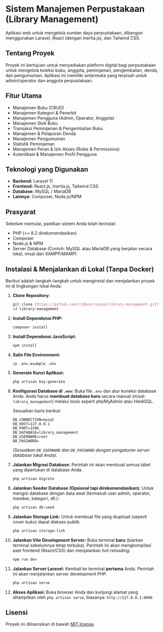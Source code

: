 # Sistem Manajemen Perpustakaan (Library Management)

Aplikasi web untuk mengelola sumber daya perpustakaan, dibangun menggunakan Laravel, React (dengan Inertia.js), dan Tailwind CSS.

## Tentang Proyek

Proyek ini bertujuan untuk menyediakan platform digital bagi perpustakaan untuk mengelola koleksi buku, anggota, peminjaman, pengembalian, denda, dan pengumuman. Aplikasi ini memiliki antarmuka yang terpisah untuk admin/operator dan anggota perpustakaan.

## Fitur Utama

- Manajemen Buku (CRUD)
- Manajemen Kategori & Penerbit
- Manajemen Pengguna (Admin, Operator, Anggota)
- Manajemen Stok Buku
- Transaksi Peminjaman & Pengembalian Buku
- Manajemen & Pelaporan Denda
- Manajemen Pengumuman
- Statistik Peminjaman
- Manajemen Peran & Izin Akses (Roles & Permissions)
- Autentikasi & Manajemen Profil Pengguna

## Teknologi yang Digunakan

- **Backend:** Laravel 11
- **Frontend:** React.js, Inertia.js, Tailwind CSS
- **Database:** MySQL / MariaDB
- **Lainnya:** Composer, Node.js/NPM

## Prasyarat

Sebelum memulai, pastikan sistem Anda telah terinstal:

- PHP (>= 8.2 direkomendasikan)
- Composer
- Node.js & NPM
- Server Database (Contoh: MySQL atau MariaDB yang berjalan secara lokal, misal dari XAMPP/MAMP)

## Instalasi & Menjalankan di Lokal (Tanpa Docker)

Berikut adalah langkah-langkah untuk menginstal dan menjalankan proyek ini di lingkungan lokal Anda:

1.  **Clone Repository:**

    ```bash
    git clone [https://github.com/ridhoarrosyid/library-management.git](https://github.com/ridhoarrosyid/library-management.git)
    cd library-management
    ```

2.  **Install Dependensi PHP:**

    ```bash
    composer install
    ```

3.  **Install Dependensi JavaScript:**

    ```bash
    npm install
    ```

4.  **Salin File Environment:**

    ```bash
    cp .env.example .env
    ```

5.  **Generate Kunci Aplikasi:**

    ```bash
    php artisan key:generate
    ```

6.  **Konfigurasi Database di `.env`:**
    Buka file `.env` dan atur koneksi database Anda. Anda harus **membuat database baru** secara manual (misal: `library_management`) melalui tools seperti phpMyAdmin atau HeidiSQL.

    Sesuaikan baris berikut:

    ```env
    DB_CONNECTION=mysql
    DB_HOST=127.0.0.1
    DB_PORT=3306
    DB_DATABASE=library_management
    DB_USERNAME=root
    DB_PASSWORD=
    ```

    _(Sesuaikan `DB_USERNAME` dan `DB_PASSWORD` dengan pengaturan server database lokal Anda)._

7.  **Jalankan Migrasi Database:**
    Perintah ini akan membuat semua tabel yang diperlukan di database Anda.

    ```bash
    php artisan migrate
    ```

8.  **Jalankan Seeder Database (Opsional tapi direkomendasikan):**
    Untuk mengisi database dengan data awal (termasuk user admin, operator, member, kategori, dll.):

    ```bash
    php artisan db:seed
    ```

9.  **Jalankan Storage Link:**
    Untuk membuat file yang diupload (seperti cover buku) dapat diakses publik.

    ```bash
    php artisan storage:link
    ```

10. **Jalankan Vite Development Server:**
    Buka terminal **baru** (biarkan terminal sebelumnya tetap terbuka). Perintah ini akan mengkompilasi aset frontend (React/CSS) dan menjalankan _hot-reloading_.

    ```bash
    npm run dev
    ```

11. **Jalankan Server Laravel:**
    Kembali ke terminal **pertama** Anda. Perintah ini akan menjalankan server development PHP.

    ```bash
    php artisan serve
    ```

12. **Akses Aplikasi:**
    Buka browser Anda dan kunjungi alamat yang ditampilkan oleh `php artisan serve`, biasanya:
    `http://127.0.0.1:8000`

## Lisensi

Proyek ini dilisensikan di bawah [MIT license](https://opensource.org/licenses/MIT).
